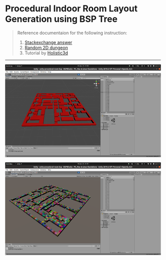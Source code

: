 Procedural Indoor Room Layout Generation using BSP Tree
================

> Reference documentaion for the following instruction:
>   1. [Stackexchange answer](https://gamedev.stackexchange.com/a/82066)
>   2. [Random 2D dungeon](http://www.rombdn.com/blog/2018/01/12/random-dungeon-bsp-unity/)
>   3. Tutorial by [Holistic3d](https://www.youtube.com/channel/UCp_SOgsRYdLfIEWLjM62ZJg)

---

<p align="center">
    <img height="300" src="docs/Screenshot0.png">
</p>

<p align="center">
    <img height="300" src="docs/Screenshot1.png">
</p>
